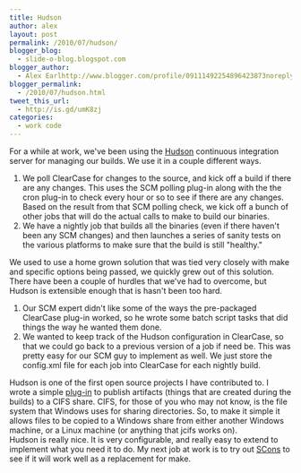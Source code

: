 ```yaml
---
title: Hudson
author: alex
layout: post
permalink: /2010/07/hudson/
blogger_blog:
  - slide-o-blog.blogspot.com
blogger_author:
  - Alex Earlhttp://www.blogger.com/profile/09111492254896423873noreply@blogger.com
blogger_permalink:
  - /2010/07/hudson.html
tweet_this_url:
  - http://is.gd/umK8zj
categories:
  - work code
---
```

For a while at work, we've been using the [Hudson][1] continuous integration server for managing our builds. We use it in a couple different ways.

  1. We poll ClearCase for changes to the source, and kick off a build if there are any changes. This uses the SCM polling plug-in along with the the cron plug-in to check every hour or so to see if there are any changes. Based on the result from that SCM polling check, we kick off a bunch of other jobs that will do the actual calls to make to build our binaries.
  2. We have a nightly job that builds all the binaries (even if there haven't been any SCM changes) and then launches a series of sanity tests on the various platforms to make sure that the build is still "healthy."&nbsp;

<div>
  We used to use a home grown solution that was tied very closely with make and specific options being passed, we quickly grew out of this solution.
</div>

<div>
</div>

<div>
  There have been a couple of hurdles that we've had to overcome, but Hudson is&nbsp;extensible&nbsp;enough that is hasn't been too hard.
</div>

<div>
</div>

<div>
  <ol>
    <li>
      Our SCM expert didn't like some of the ways the pre-packaged ClearCase plug-in worked, so he wrote some batch script tasks that did things the way he wanted them done.
    </li>
    <li>
      We wanted to keep track of the Hudson configuration in ClearCase, so that we could go back to a previous version of a job if need be. This was pretty easy for our SCM guy to implement as well. We just store the config.xml file for each job into ClearCase for each nightly build.
    </li>
  </ol>
  
  <div>
    Hudson is one of the first open source projects I have contributed to. I wrote a simple <a href="http://wiki.hudson-ci.org/display/HUDSON/CIFS+Publisher+Plugin">plug-in</a>&nbsp;to publish artifacts (things that are created during the builds) to a CIFS share. CIFS, for those of you who may not know, is the file system that Windows uses for sharing directories. So, to make it simple it allows files to be copied to a Windows share from either another Windows machine, or a Linux machine (or anything that jcifs works on).&nbsp;
  </div>
</div>

<div>
</div>

<div>
  Hudson is really nice. It is very configurable, and really easy to extend to implement what you need it to do. My next job at work is to try out&nbsp;<a href="http://www.scons.org/">SCons</a>&nbsp;to see if it will work well as a replacement for make.
</div>



 [1]: http://hudson-ci.org/